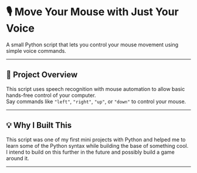 # 🎙️ Move Your Mouse with Just Your Voice   
A small Python script that lets you control your mouse movement using simple voice commands.

---

## 🎯 Project Overview

This script uses speech recognition with mouse automation to allow basic hands-free control of your computer.  
Say commands like `"left"`, `"right"`, `"up"`, or `"down"` to control your mouse. 

---

## 💡 Why I Built This

This script was one of my first mini projects with Python and helped me to learn some of the Python syntax while building the base of something cool.
I intend to build on this further in the future and possibly build a game around it.

---

